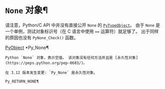 # `None` 对象¶

请注意，Python/C API 中并没有直接公开 `None` 的 [`PyTypeObject`](type.md#c.PyTypeObject "PyTypeObject")。 由于 `None` 是一个单例，测试对象标识号（在 C 语言中使用 `==` 运算符）就足够了。 出于同样的原因也没有 `PyNone_Check()` 函数。

[PyObject](structures.md#c.PyObject "PyObject") *Py_None¶  

    

~~~
Python `None` 对象，表示空值。 该对象没有任何方法并且是 [永久性对象](https://peps.python.org/pep-0683/)。

在 3.12 版本发生变更: `Py_None` 是永久性对象。

Py_RETURN_NONE¶  
~~~
    

~~~
